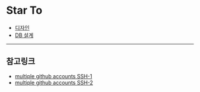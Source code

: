 # Star To

- [디자인](https://www.figma.com/file/wTh9UDlkJX3VAn3XOvrVDN/star-to?node-id=0%3A1)
- [DB 설계](https://drive.google.com/file/d/16KSJA3qt78fLS-g7zYcHNJEgtIN_u6A4/view?usp=sharing)

---

## 참고링크

- [multiple github accounts SSH-1](https://stackoverflow.com/questions/59621263/permission-denied-with-mutiple-github-accounts)
- [multiple github accounts SSH-2](https://stackoverflow.com/questions/4565700/how-to-specify-the-private-ssh-key-to-use-when-executing-shell-command-on-git/29754018#29754018)
